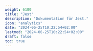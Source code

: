 ```yaml
---
weight: 6100
title: "Jest"
description: "Dokumentation für Jest."
icon: "analytics"
date: "2024-06-25T10:22:54+02:00"
lastmod: "2024-06-25T10:22:54+02:00"
draft: false
toc: true
---
```

